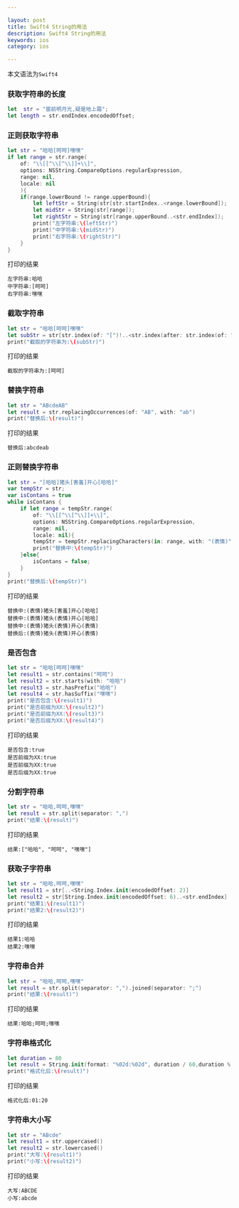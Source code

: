 ```yaml
---

layout: post
title: Swift4 String的用法
description: Swift4 String的用法
keywords: ios
category: ios

---
```


本文语法为`Swift4`

### 获取字符串的长度

```swift
let  str = "窗前明月光,疑是地上霜";
let length = str.endIndex.encodedOffset;
```

### 正则获取字符串

```swift
let str = "哈哈[呵呵]嘿嘿"
if let range = str.range(
    of: "\\[[^\\[^\\]]+\\]",
    options: NSString.CompareOptions.regularExpression,
    range: nil,
    locale: nil
    ){
    if(range.lowerBound != range.upperBound){
        let leftStr = String(str[str.startIndex..<range.lowerBound]);
        let midStr = String(str[range]);
        let rightStr = String(str[range.upperBound..<str.endIndex]);
        print("左字符串:\(leftStr)")
        print("中字符串:\(midStr)")
        print("右字符串:\(rightStr)")
    } 
}
```

打印的结果

```
左字符串:哈哈
中字符串:[呵呵]
右字符串:嘿嘿
```

### 截取字符串

```swift
let str = "哈哈[呵呵]嘿嘿"
let subStr = str[str.index(of: "[")!..<str.index(after: str.index(of: "]")!)]
print("截取的字符串为:\(subStr)")
```

打印的结果

```
截取的字符串为:[呵呵]
```

### 替换字符串

```swift
let str = "ABcdeAB"
let result = str.replacingOccurrences(of: "AB", with: "ab")
print("替换后:\(result)")
```

打印的结果

```
替换后:abcdeab
```

### 正则替换字符串

```swift
let str = "[哈哈]猪头[害羞]开心[哈哈]"
var tempStr = str;
var isContans = true
while isContans {
    if let range = tempStr.range(
        of: "\\[[^\\[^\\]]+\\]",
        options: NSString.CompareOptions.regularExpression,
        range: nil,
        locale: nil){
        tempStr = tempStr.replacingCharacters(in: range, with: "(表情)")
        print("替换中:\(tempStr)")
    }else{
        isContans = false;
    }
}
print("替换后:\(tempStr)")
```

打印的结果

```
替换中:(表情)猪头[害羞]开心[哈哈]
替换中:(表情)猪头(表情)开心[哈哈]
替换中:(表情)猪头(表情)开心(表情)
替换后:(表情)猪头(表情)开心(表情)
```

### 是否包含

```swift
let str = "哈哈[呵呵]嘿嘿"
let result1 = str.contains("呵呵")
let result2 = str.starts(with: "哈哈")
let result3 = str.hasPrefix("哈哈")
let result4 = str.hasSuffix("嘿嘿")
print("是否包含:\(result1)")
print("是否前缀为XX:\(result2)")
print("是否前缀为XX:\(result3)")
print("是否后缀为XX:\(result4)")
```

打印的结果

```
是否包含:true
是否前缀为XX:true
是否前缀为XX:true
是否后缀为XX:true
```

### 分割字符串

```swift
let str = "哈哈,呵呵,嘿嘿"
let result = str.split(separator: ",")
print("结果:\(result)")
```

打印的结果

```
结果:["哈哈", "呵呵", "嘿嘿"]
```

### 获取子字符串

```swift
let str = "哈哈,呵呵,嘿嘿"
let result1 = str[..<String.Index.init(encodedOffset: 2)]
let result2 = str[String.Index.init(encodedOffset: 6)..<str.endIndex]
print("结果1:\(result1)")
print("结果2:\(result2)")
```

打印的结果

```
结果1:哈哈
结果2:嘿嘿
```

### 字符串合并

```swift
let str = "哈哈,呵呵,嘿嘿"
let result = str.split(separator: ",").joined(separator: ";")
print("结果:\(result)")
```

打印的结果

```
结果:哈哈;呵呵;嘿嘿
```

### 字符串格式化

```swift
let duration = 80
let result = String.init(format: "%02d:%02d", duration / 60,duration % 60);
print("格式化后:\(result)")
```

打印的结果

```
格式化后:01:20
```

### 字符串大小写

```swift
let str = "ABcde"
let result1 = str.uppercased()
let result2 = str.lowercased()
print("大写:\(result1)")
print("小写:\(result2)")
```

打印的结果

```
大写:ABCDE
小写:abcde
```




